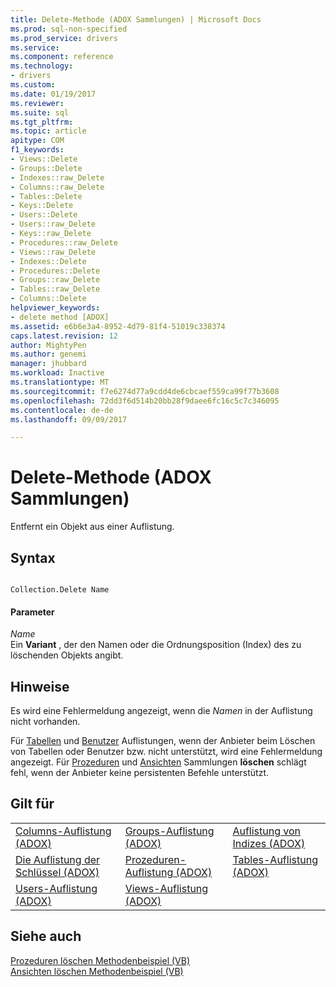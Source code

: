 ```yaml
---
title: Delete-Methode (ADOX Sammlungen) | Microsoft Docs
ms.prod: sql-non-specified
ms.prod_service: drivers
ms.service: 
ms.component: reference
ms.technology:
- drivers
ms.custom: 
ms.date: 01/19/2017
ms.reviewer: 
ms.suite: sql
ms.tgt_pltfrm: 
ms.topic: article
apitype: COM
f1_keywords:
- Views::Delete
- Groups::Delete
- Indexes::raw_Delete
- Columns::raw_Delete
- Tables::Delete
- Keys::Delete
- Users::Delete
- Users::raw_Delete
- Keys::raw_Delete
- Procedures::raw_Delete
- Views::raw_Delete
- Indexes::Delete
- Procedures::Delete
- Groups::raw_Delete
- Tables::raw_Delete
- Columns::Delete
helpviewer_keywords:
- delete method [ADOX]
ms.assetid: e6b6e3a4-8952-4d79-81f4-51019c338374
caps.latest.revision: 12
author: MightyPen
ms.author: genemi
manager: jhubbard
ms.workload: Inactive
ms.translationtype: MT
ms.sourcegitcommit: f7e6274d77a9cdd4de6cbcaef559ca99f77b3608
ms.openlocfilehash: 72dd3f6d514b20bb28f9daee6fc16c5c7c346095
ms.contentlocale: de-de
ms.lasthandoff: 09/09/2017

---
```

# <a name="delete-method-adox-collections"></a>Delete-Methode (ADOX Sammlungen)
Entfernt ein Objekt aus einer Auflistung.  
  
## <a name="syntax"></a>Syntax  
  
```  
  
Collection.Delete Name  
```  
  
#### <a name="parameters"></a>Parameter  
 *Name*  
 Ein **Variant** , der den Namen oder die Ordnungsposition (Index) des zu löschenden Objekts angibt.  
  
## <a name="remarks"></a>Hinweise  
 Es wird eine Fehlermeldung angezeigt, wenn die *Namen* in der Auflistung nicht vorhanden.  
  
 Für [Tabellen](../../../ado/reference/adox-api/tables-collection-adox.md) und [Benutzer](../../../ado/reference/adox-api/users-collection-adox.md) Auflistungen, wenn der Anbieter beim Löschen von Tabellen oder Benutzer bzw. nicht unterstützt, wird eine Fehlermeldung angezeigt. Für [Prozeduren](../../../ado/reference/adox-api/procedures-collection-adox.md) und [Ansichten](../../../ado/reference/adox-api/views-collection-adox.md) Sammlungen **löschen** schlägt fehl, wenn der Anbieter keine persistenten Befehle unterstützt.  
  
## <a name="applies-to"></a>Gilt für  
  
||||  
|-|-|-|  
|[Columns-Auflistung (ADOX)](../../../ado/reference/adox-api/columns-collection-adox.md)|[Groups-Auflistung (ADOX)](../../../ado/reference/adox-api/groups-collection-adox.md)|[Auflistung von Indizes (ADOX)](../../../ado/reference/adox-api/indexes-collection-adox.md)|  
|[Die Auflistung der Schlüssel (ADOX)](../../../ado/reference/adox-api/keys-collection-adox.md)|[Prozeduren-Auflistung (ADOX)](../../../ado/reference/adox-api/procedures-collection-adox.md)|[Tables-Auflistung (ADOX)](../../../ado/reference/adox-api/tables-collection-adox.md)|  
|[Users-Auflistung (ADOX)](../../../ado/reference/adox-api/users-collection-adox.md)|[Views-Auflistung (ADOX)](../../../ado/reference/adox-api/views-collection-adox.md)||  
  
## <a name="see-also"></a>Siehe auch  
 [Prozeduren löschen Methodenbeispiel (VB)](../../../ado/reference/adox-api/procedures-delete-method-example-vb.md)   
 [Ansichten löschen Methodenbeispiel (VB)](../../../ado/reference/adox-api/views-delete-method-example-vb.md)

